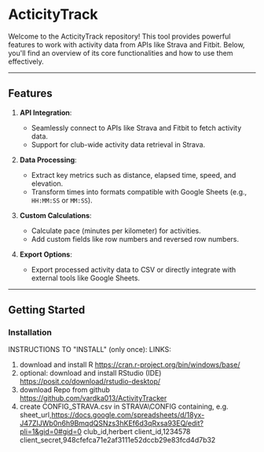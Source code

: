 # ActicityTrack

Welcome to the ActicityTrack repository! This tool provides powerful features to work with activity data from APIs like Strava and Fitbit. Below, you'll find an overview of its core functionalities and how to use them effectively.

---
## Features

1. **API Integration**:
   - Seamlessly connect to APIs like Strava and Fitbit to fetch activity data.
   - Support for club-wide activity data retrieval in Strava.

2. **Data Processing**:
   - Extract key metrics such as distance, elapsed time, speed, and elevation.
   - Transform times into formats compatible with Google Sheets (e.g., `HH:MM:SS` or `MM:SS`).

3. **Custom Calculations**:
   - Calculate pace (minutes per kilometer) for activities.
   - Add custom fields like row numbers and reversed row numbers.

4. **Export Options**:
   - Export processed activity data to CSV or directly integrate with external tools like Google Sheets.

---

## Getting Started

### Installation

INSTRUCTIONS TO "INSTALL" (only once):	LINKS:
1) download and install R	https://cran.r-project.org/bin/windows/base/
2) optional: download and install RStudio (IDE)	https://posit.co/download/rstudio-desktop/
3) download Repo from github	https://github.com/vardka013/ActivityTracker
4) create CONFIG_STRAVA.csv in STRAVA\CONFIG	containing, e.g.
sheet_url,https://docs.google.com/spreadsheets/d/18yx-J47ZIJWb0n6h9BmqdQSNzs3hKEf6d3qRxsa93EQ/edit?pli=1&gid=0#gid=0
club_id,herbert
client_id,1234578
client_secret,948cfefca71e2af3111e52dccb29e83fcd4d7b32
